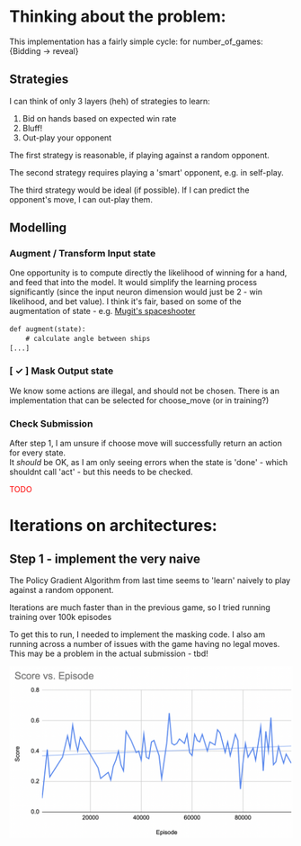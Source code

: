 # Thinking about the problem:

This implementation has a fairly simple cycle:
for number_of_games:  
    {Bidding -> reveal}

## Strategies
I can think of only 3 layers (heh) of strategies to learn:  

1. Bid on hands based on expected win rate
2. Bluff! 
3. Out-play your opponent

The first strategy is reasonable, if playing against a random opponent. 

The second strategy requires playing a 'smart' opponent, e.g. in self-play.

The third strategy would be ideal (if possible). If I can predict the opponent's move, I can out-play them.

## Modelling

### Augment / Transform Input state
One opportunity is to compute directly the likelihood of winning for a hand, and feed that into the model. 
It would simplify the learning process significantly (since the input neuron dimension would just be 2 - win likelihood, and bet value). 
I think it's fair, based on some of the augmentation of state - e.g. [Mugit's spaceshooter](https://s3.us-west-2.amazonaws.com/secure.notion-static.com/a3294ba2-569c-4bd8-9f71-3e584be7ee07/team_honey_mugit.py?X-Amz-Algorithm=AWS4-HMAC-SHA256&X-Amz-Content-Sha256=UNSIGNED-PAYLOAD&X-Amz-Credential=AKIAT73L2G45EIPT3X45%2F20220819%2Fus-west-2%2Fs3%2Faws4_request&X-Amz-Date=20220819T060314Z&X-Amz-Expires=86400&X-Amz-Signature=2f7dd8198bca067c691fecddea2c3765b6d20fb4430ec30590d256dd8d19a1b4&X-Amz-SignedHeaders=host&response-content-disposition=filename%20%3D%22team_honey_mugit.py%22&x-id=GetObject)

`def augment(state):`  
`    # calculate angle between ships`  
`[...]`


### [ ✓ ] Mask Output state
We know some actions are illegal, and should not be chosen. There is an implementation that can be selected for choose_move (or in training?)

### Check Submission 
After step 1, I am unsure if choose move will successfully return an action for every state.  
It *should* be OK, as I am only seeing errors when the state is 'done' - which shouldnt call 'act' - but this needs to be checked.

<span style="color:red">TODO</span>

# Iterations on architectures:

## Step 1 - implement the very naive 
The Policy Gradient Algorithm from last time seems to 'learn' naively to play against a random opponent.

Iterations are much faster than in the previous game, so I tried running training over 100k episodes

To get this to run, I needed to implement the masking code.
I also am running across a number of issues with the game having no legal moves. This may be a problem in the actual submission - tbd!

![Returns over time, batch 1](Images/Step1_results.png)
